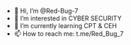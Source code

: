 - 👋 Hi, I’m @Red-Bug-7
- 👀 I’m interested in CYBER SECURITY
- 🌱 I’m currently learning CPT & CEH
- 📫 How to reach me: t.me/Red_Bug_7

<!---
Red-Bug-7/Red-Bug-7 is a ✨ special ✨ repository because its `README.md` (this file) appears on your GitHub profile.
You can click the Preview link to take a look at your changes.
--->
